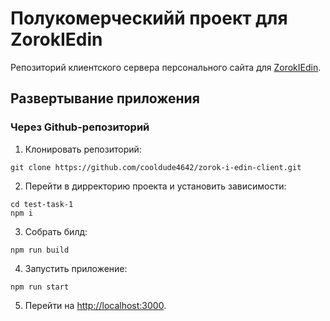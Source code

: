 # Полукомерческийй проект для ZorokIEdin

Репозиторий клиентского сервера персонального сайта для [ZorokIEdin](https://vk.com/zorokiedin).

## Развертывание приложения

### Через Github-репозиторий

1. Клонировать репозиторий:

```console
git clone https://github.com/cooldude4642/zorok-i-edin-client.git
```

2. Перейти в дирректорию проекта и установить зависимости:

```console
cd test-task-1
npm i
```

3. Собрать билд:

```console
npm run build
```

4. Запустить приложение:

```console
npm run start
```

5. Перейти на [http://localhost:3000](http://localhost:3000).

